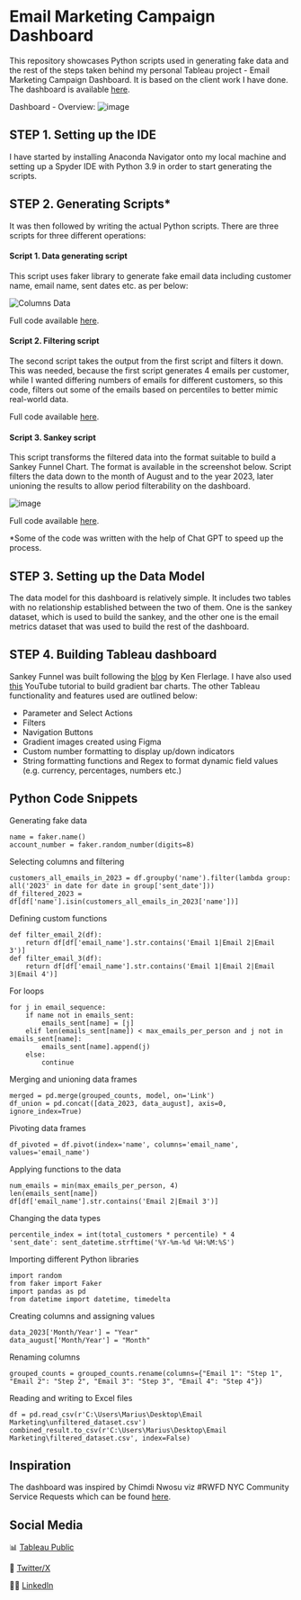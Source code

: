 # Email Marketing Campaign Dashboard
This repository showcases Python scripts used in generating fake data and the rest of the steps taken behind my personal Tableau project - Email Marketing Campaign Dashboard. It is based on the client work I have done. The dashboard is available [here]().

Dashboard - Overview:
![image](https://github.com/Marius321/Email-Marketing-Campaign-Dashboard/assets/117634180/8a35ae91-6ddb-4eb7-a164-04f3006a4bfb)

## STEP 1. Setting up the IDE
I have started by installing Anaconda Navigator onto my local machine and setting up a Spyder IDE with Python 3.9 in order to start generating the scripts. 

## STEP 2. Generating Scripts*
It was then followed by writing the actual Python scripts. There are three scripts for three different operations:

#### Script 1. Data generating script
This script uses faker library to generate fake email data including customer name, email name, sent dates etc. as per below:

![Columns Data](https://github.com/Marius321/Email-Marketing-Campaign-Dashboard/assets/117634180/5edfdca5-7d8e-432a-9462-15c73af81257)

Full code available [here](https://github.com/Marius321/Email-Marketing-Campaign-Dashboard/blob/main/generate_emails.py).

#### Script 2. Filtering script 
The second script takes the output from the first script and filters it down. This was needed, because the first script generates 4 emails per customer, while I wanted differing numbers of emails for different customers, so this code, filters out some of the emails based on percentiles to better mimic real-world data.

Full code available [here](https://github.com/Marius321/Email-Marketing-Campaign-Dashboard/blob/main/filter_emails.py).

#### Script 3. Sankey script
This script transforms the filtered data into the format suitable to build a Sankey Funnel Chart. The format is available in the screenshot below. Script filters the data down to the month of August and to the year 2023, later unioning the results to allow period filterability on the dashboard.

![image](https://github.com/Marius321/Email-Marketing-Campaign-Dashboard/assets/117634180/99f49745-76bf-4b4f-bd80-4adea18406fd)

Full code available [here](https://github.com/Marius321/Email-Marketing-Campaign-Dashboard/blob/main/sankey.py).

*Some of the code was written with the help of Chat GPT to speed up the process. 

## STEP 3. Setting up the Data Model
The data model for this dashboard is relatively simple. It includes two tables with no relationship established between the two of them. One is the sankey dataset, which is used to build the sankey, and the other one is the email metrics dataset that was used to build the rest of the dashboard.

## STEP 4. Building Tableau dashboard
Sankey Funnel was built following the [blog](https://www.flerlagetwins.com/2019/11/sankey-funnel.html) by Ken Flerlage. I have also used [this](https://www.youtube.com/watch?v=NwV6FWAbPAM) YouTube tutorial to build gradient bar charts. The other Tableau functionality and features used are outlined below:
- Parameter and Select Actions
- Filters
- Navigation Buttons
- Gradient images created using Figma
- Custom number formatting to display up/down indicators
- String formatting functions and Regex to format dynamic field values (e.g. currency, percentages, numbers etc.)

## Python Code Snippets
Generating fake data
```
name = faker.name()
account_number = faker.random_number(digits=8)
```
Selecting columns and filtering
```
customers_all_emails_in_2023 = df.groupby('name').filter(lambda group: all('2023' in date for date in group['sent_date']))
df_filtered_2023 = df[df['name'].isin(customers_all_emails_in_2023['name'])]
```
Defining custom functions
```
def filter_email_2(df):
    return df[df['email_name'].str.contains('Email 1|Email 2|Email 3')]
def filter_email_3(df):
    return df[df['email_name'].str.contains('Email 1|Email 2|Email 3|Email 4')]
```
For loops
```
for j in email_sequence:
    if name not in emails_sent:
        emails_sent[name] = [j]
    elif len(emails_sent[name]) < max_emails_per_person and j not in emails_sent[name]:
        emails_sent[name].append(j)
    else:
        continue
```
Merging and unioning data frames
```
merged = pd.merge(grouped_counts, model, on='Link')
df_union = pd.concat([data_2023, data_august], axis=0, ignore_index=True)
```
Pivoting data frames
```
df_pivoted = df.pivot(index='name', columns='email_name', values='email_name')
```
Applying functions to the data
```
num_emails = min(max_emails_per_person, 4)
len(emails_sent[name])
df[df['email_name'].str.contains('Email 2|Email 3')]
```
Changing the data types
```
percentile_index = int(total_customers * percentile) * 4
'sent_date': sent_datetime.strftime('%Y-%m-%d %H:%M:%S')
```
Importing different Python libraries
```
import random
from faker import Faker
import pandas as pd
from datetime import datetime, timedelta
```
Creating columns and assigning values
```
data_2023['Month/Year'] = "Year"
data_august['Month/Year'] = "Month"
```
Renaming columns
```
grouped_counts = grouped_counts.rename(columns={"Email 1": "Step 1", "Email 2": "Step 2", "Email 3": "Step 3", "Email 4": "Step 4"})
```
Reading and writing to Excel files
```
df = pd.read_csv(r'C:\Users\Marius\Desktop\Email Marketing\unfiltered_dataset.csv')
combined_result.to_csv(r'C:\Users\Marius\Desktop\Email Marketing\filtered_dataset.csv', index=False)
```
## Inspiration
The dashboard was inspired by Chimdi Nwosu viz #RWFD NYC Community Service Requests which can be found [here](https://public.tableau.com/app/profile/chimdi.nwosu/viz/RWFD-NYCCommunityServiceRequests/Overview).

## Social Media
📊 [Tableau Public](https://public.tableau.com/app/profile/marius5597)

🐤 [Twitter/X](https://twitter.com/VizMarius)

👨‍💼 [LinkedIn](https://www.linkedin.com/in/mariusnikiforovas/)
